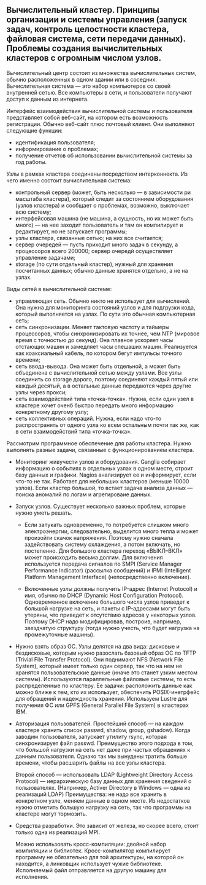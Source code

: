 ## Вычислительный кластер. Принципы организации и системы управления (запуск задач, контроль целостности кластера, файловая система, сети передачи данных). Проблемы создания вычислительных кластеров с огромным числом узлов.

Вычислительный центр состоит из множества вычислительных систем, обычно расположенных в одном здании или в соседних. Вычислительная система — это набор компьютеров со своей внутренней сетью. Все компьютеры в сети, и пользователи получают доступ к данным из интернета.

Интерфейс взаимодействия вычислительной системы и пользователя представляет собой веб-сайт, на котором есть возможность регистрации. Обычно веб-сайт плюс почтовый клиент. Они выполняют следующие функции:

* идентификация пользователя;
* информирование о проблемах;
* получение отчетов об использовании вычислительной системы за год работы.

Узлы в рамках кластера соединены посредством интерконнекта. Из чего именно состоит вычислительная система:

* контрольный сервер (может, быть несколько — в зависимости ри масштаба кластера), который следит за состоянием оборудования (узлов кластера) и сообщает о проблемах, возможно, выключает всю систему;
* интерфейсовая машина (не машина, а сущность, но их может быть много) — на нее заходит пользователь и там он компилирует и редактирует, но не запускает программы;
* узлы кластера, связанные сетью; на них все считается;
* сервер очередей — пусть приходит много задач в секунду, а процессоров всего 200000; сервер очередй осуществляет управление задачами;
* storage (по сути отдельный кластер), нужный для хранения посчитанных данных; обычно данные хранятся отдельно, а не на узлах.

Виды сетей в вычислительной системе:

* управляющая сеть. Обычно никто не использует для вычислений. Она нужна для мониторинга состояний узлов и для подгрузки кода, который выполняется на узлах. По сути это обычная компьютерная сеть;
* сеть синхронизации. Меняет тактовую частоту и таймеры процессоров, чтобы синхронизировать их точнее, чем NTP (мировое время с точностью до секунд). Она плавное ускоряет часы отстающих машин и замедляет часы спешаших машин. Реализуется как коаксиальный кабель, по котором бегут импульсы точного времени;
* сеть ввода-вывода. Она может быть отдельной, а может быть объединена с вычислительной сетью между узлами. Все узлы соединить со storage дорого, поэтому соединяют каждый пятый или каждый десятый, а в остальные данные передаются через другие узлы через прокси;
* сеть взаимодействий типа «точка-точка». Нужна, если один узел в кластере хочет оченб быстро передать много информацию конкретному другому узлу;
* сеть коллективных операций. Нужна, если надо что-то распространять от одного узла ко всем остальным почти так же, как в сети взаимодействий типа «точка-точка».

Рассмотрим программное обеспечение для работы кластера. Нужно выполнять разные задачи, связанные с функционированием кластера.

* Мониторинг живучести узлов и оборудования. Ganglia собирает информацию о событиях в отдельных узлах в одном месте, строит базу данных и графики. Nagios анализирует ее и информирует, если что-то не так. Работает для небольших кластеров (меньше 10000 узлов). Если кластер большой, то встает задача анализа данных — поиска аномалий по логам и агрегироваие данных.

* Запуск узлов. Существует несколько важных проблем, которые нужно уметь решать.

  * Если запукать одновременно, то потребуется слишком много электроэнергии, следовательно, выделится много тепла и может произойти скачок напряжения. Поэтому нужно сначала задействовать систему охлаждения, а потом включать, но постепенно. Для большого кластера переход «ВЫКЛ–ВКЛ» может происходить весьма долгим. Для включения используется передача сигналов по SMPI (Service Manager Performance Indicator) (рассылка сообщений) и IPMI (Intelligent Platform Management Interface) (непосредственно включение).

  * Включенные узлы должны получить IP-адрес (Internet Protocol) и имя, обычно по DHCP (Dynamic Host Configuration Protocol). Одновременное включение большого числа узлов приведет к большой нагрузке на сеть, и пакеты с IP-адресами могут быть утеряны, что приведет к отсутствию адресов у некоторых узлов. Поэтому DHCP надо модифицировав, построив, например, звездчатую структуру (тогда нужно учесть, что будет нагрузка на промежуточные машины).

* Нужно взять образ ОС. Узлы делятся на два вида: дисковые и бездисковые, которым нужно разослать базовый образ ОС по TFTP (Trivial File Transfer Protocol). Они поднимают NFS (Network File System), который имеет только один сервер, так что на нем не хранятся пользовательские данные (иначе это станет узким местом системы). Используются параллельные файловые системы, то есть распределенные по кластеру. Ее задачи: расположить данные как можно ближе к тем, кто их использует, обеспечить POSIX-инетрфейс для обращений и надеждность хранения. Используем Lustre для получения ФС или GPFS (General Parallel File System) в кластерах IBM.

* Авторизация пользователей. Простейший способ — на каждом кластере хранить список passwd, shadow, group, gshadow). Когда заводим пользователя, запускает утилиту rsync, которая синхронизирует файл passwd. Преимущество этого подхода в том, что большой нагрузки на сеть нет даже при частых обращениях к данным пользователя. Однако так мы вынудены тратить больше времени, чтобы расшарить файлы на все узлы кластера.

  Второй способ — использовать LDAP (Lightweight Directory Access Protocol) — иерархическую базу данных для хранения сведений о пользователях. (Например, Activer Directory в Windows — одна из реализаций LDAP) Преимущества: не надо все хранить в конкретном узле, меняем данные в одном месте. Из недостатков нужно отметить большую нагрузку на сеть, так что программы на кластере могут тормозить.

* Средства разработки. Это зависит от железа, но скорее всего, стоит только одна из реализаций MPI.

  Можно использовать кросс-компиляции: двойной набор компиляции и библиотек. Кросс-компилятор компилирует программу не обязательно для той архитектуры, на которой он находится, а линковщик использует чужие библиотеке. Исполняемый файл отправляется на другую машину для исполнения.
